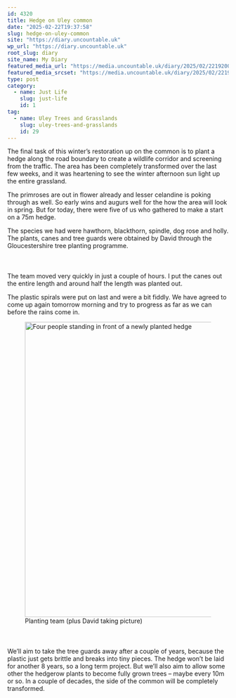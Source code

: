 ```yaml
---
id: 4320
title: Hedge on Uley common
date: "2025-02-22T19:37:58"
slug: hedge-on-uley-common
site: "https://diary.uncountable.uk"
wp_url: "https://diary.uncountable.uk"
root_slug: diary
site_name: My Diary
featured_media_url: "https://media.uncountable.uk/diary/2025/02/22192000/IMG20250222162457.webp"
featured_media_srcset: "https://media.uncountable.uk/diary/2025/02/22192000/IMG20250222162457-300x169.webp 300w, https://media.uncountable.uk/diary/2025/02/22192000/IMG20250222162457-1024x576.webp 1024w, https://media.uncountable.uk/diary/2025/02/22192000/IMG20250222162457-150x150.webp 150w, https://media.uncountable.uk/diary/2025/02/22192000/IMG20250222162457-640x360.webp 640w, https://media.uncountable.uk/diary/2025/02/22192000/IMG20250222162457.webp 1763w"
type: post
category:
  - name: Just Life
    slug: just-life
    id: 1
tag:
  - name: Uley Trees and Grasslands
    slug: uley-trees-and-grasslands
    id: 29
---
```



<p>The final task of this winter&#8217;s restoration up on the common is to plant a hedge along the road boundary to create a wildlife corridor and screening from the traffic.  The area has been completely transformed over the last few weeks, and it was heartening to see the winter afternoon sun light up the entire grassland.</p>



<p>The primroses are out in flower already and lesser celandine is poking through as well.  So early wins and augurs well for the how the area will look in spring.  But for today, there were five of us who gathered to make a start on a 75m hedge.</p>



<p>The species we had were hawthorn, blackthorn, spindle, dog rose and holly.  The plants, canes and tree guards were obtained by David through the Gloucestershire tree planting programme.  </p>


<style>.kb-row-layout-id4320_5402c1-df > .kt-row-column-wrap{align-content:start;}:where(.kb-row-layout-id4320_5402c1-df > .kt-row-column-wrap) > .wp-block-kadence-column{justify-content:start;}.kb-row-layout-id4320_5402c1-df > .kt-row-column-wrap{column-gap:var(--global-kb-gap-md, 2rem);row-gap:var(--global-kb-gap-md, 2rem);padding-top:var(--global-kb-spacing-sm, 1.5rem);padding-bottom:var(--global-kb-spacing-sm, 1.5rem);grid-template-columns:repeat(2, minmax(0, 1fr));}.kb-row-layout-id4320_5402c1-df > .kt-row-layout-overlay{opacity:0.30;}@media all and (max-width: 1024px){.kb-row-layout-id4320_5402c1-df > .kt-row-column-wrap{grid-template-columns:repeat(2, minmax(0, 1fr));}}@media all and (max-width: 767px){.kb-row-layout-id4320_5402c1-df > .kt-row-column-wrap{grid-template-columns:minmax(0, 1fr);}.kb-row-layout-id4320_5402c1-df > .kt-row-column-wrap > .wp-block-kadence-column:nth-of-type(1){order:2;}.kb-row-layout-id4320_5402c1-df > .kt-row-column-wrap > .wp-block-kadence-column:nth-of-type(2){order:1;}.kb-row-layout-id4320_5402c1-df > .kt-row-column-wrap > .wp-block-kadence-column:nth-of-type(3){order:12;}.kb-row-layout-id4320_5402c1-df > .kt-row-column-wrap > .wp-block-kadence-column:nth-of-type(4){order:11;}.kb-row-layout-id4320_5402c1-df > .kt-row-column-wrap > .wp-block-kadence-column:nth-of-type(5){order:22;}.kb-row-layout-id4320_5402c1-df > .kt-row-column-wrap > .wp-block-kadence-column:nth-of-type(6){order:21;}.kb-row-layout-id4320_5402c1-df > .kt-row-column-wrap > .wp-block-kadence-column:nth-of-type(7){order:32;}.kb-row-layout-id4320_5402c1-df > .kt-row-column-wrap > .wp-block-kadence-column:nth-of-type(8){order:31;}}</style><div class="kb-row-layout-wrap kb-row-layout-id4320_5402c1-df alignnone wp-block-kadence-rowlayout"><div class="kt-row-column-wrap kt-has-2-columns kt-row-layout-equal kt-tab-layout-inherit kt-mobile-layout-row kt-row-valign-top">
<style>.kadence-column4320_a03ee6-50 > .kt-inside-inner-col,.kadence-column4320_a03ee6-50 > .kt-inside-inner-col:before{border-top-left-radius:0px;border-top-right-radius:0px;border-bottom-right-radius:0px;border-bottom-left-radius:0px;}.kadence-column4320_a03ee6-50 > .kt-inside-inner-col{column-gap:var(--global-kb-gap-sm, 1rem);}.kadence-column4320_a03ee6-50 > .kt-inside-inner-col{flex-direction:column;}.kadence-column4320_a03ee6-50 > .kt-inside-inner-col > .aligncenter{width:100%;}.kadence-column4320_a03ee6-50 > .kt-inside-inner-col:before{opacity:0.3;}.kadence-column4320_a03ee6-50{position:relative;}@media all and (max-width: 1024px){.kadence-column4320_a03ee6-50 > .kt-inside-inner-col{flex-direction:column;justify-content:center;}}@media all and (max-width: 767px){.kadence-column4320_a03ee6-50 > .kt-inside-inner-col{flex-direction:column;justify-content:center;}}</style>
<div class="wp-block-kadence-column kadence-column4320_a03ee6-50"><div class="kt-inside-inner-col">
<p>The team moved very quickly in just a couple of hours.  I put the canes out the entire length and around half the length was planted out.</p>



<p>The plastic spirals were put on last and were a bit fiddly.  We have agreed to come up again tomorrow morning and try to progress as far as we can before the rains come in.</p>
</div></div>


<style>.kadence-column4320_bc2e2a-16 > .kt-inside-inner-col,.kadence-column4320_bc2e2a-16 > .kt-inside-inner-col:before{border-top-left-radius:0px;border-top-right-radius:0px;border-bottom-right-radius:0px;border-bottom-left-radius:0px;}.kadence-column4320_bc2e2a-16 > .kt-inside-inner-col{column-gap:var(--global-kb-gap-sm, 1rem);}.kadence-column4320_bc2e2a-16 > .kt-inside-inner-col{flex-direction:column;}.kadence-column4320_bc2e2a-16 > .kt-inside-inner-col > .aligncenter{width:100%;}.kadence-column4320_bc2e2a-16 > .kt-inside-inner-col:before{opacity:0.3;}.kadence-column4320_bc2e2a-16{position:relative;}@media all and (max-width: 1024px){.kadence-column4320_bc2e2a-16 > .kt-inside-inner-col{flex-direction:column;justify-content:center;}}@media all and (max-width: 767px){.kadence-column4320_bc2e2a-16 > .kt-inside-inner-col{flex-direction:column;justify-content:center;}}</style>
<div class="wp-block-kadence-column kadence-column4320_bc2e2a-16"><div class="kt-inside-inner-col">
<figure class="wp-block-image size-large"><img loading="lazy" decoding="async" width="1024" height="672" src="https://media.uncountable.uk/diary/2025/02/22192004/IMG20250222165900-1024x672.webp" alt="Four people standing in front of a newly planted hedge" class="wp-image-4322" srcset="https://media.uncountable.uk/diary/2025/02/22192004/IMG20250222165900-1024x672.webp 1024w, https://media.uncountable.uk/diary/2025/02/22192004/IMG20250222165900-300x197.webp 300w, https://media.uncountable.uk/diary/2025/02/22192004/IMG20250222165900-640x420.webp 640w, https://media.uncountable.uk/diary/2025/02/22192004/IMG20250222165900.webp 1941w" sizes="auto, (max-width: 1024px) 100vw, 1024px" /><figcaption class="wp-element-caption">Planting team (plus David taking picture)</figcaption></figure>
</div></div>

</div></div>


<p>We&#8217;ll aim to take the tree guards away after a couple of years, because the plastic just gets brittle and breaks into tiny pieces.  The hedge won&#8217;t be laid for another 8 years, so a long term project.  But we&#8217;ll also aim to allow some other the hedgerow plants to become fully grown trees &#8211; maybe every 10m or so.  In a couple of decades, the side of the common will be completely transformed.</p>
